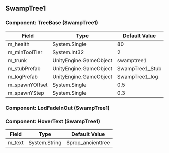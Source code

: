 ## SwampTree1

### Component: TreeBase (SwampTree1)

|Field|Type|Default Value|
|---|---|---|
|m_health|System.Single|80|
|m_minToolTier|System.Int32|2|
|m_trunk|UnityEngine.GameObject|swamptree1|
|m_stubPrefab|UnityEngine.GameObject|SwampTree1_Stub|
|m_logPrefab|UnityEngine.GameObject|SwampTree1_log|
|m_spawnYOffset|System.Single|0.5|
|m_spawnYStep|System.Single|0.3|

### Component: LodFadeInOut (SwampTree1)

### Component: HoverText (SwampTree1)

|Field|Type|Default Value|
|---|---|---|
|m_text|System.String|$prop_ancienttree|

